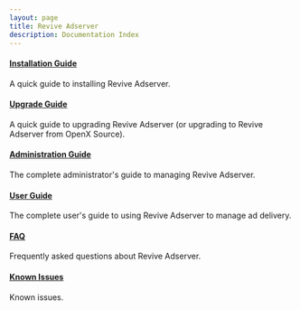 ```yaml
---
layout: page
title: Revive Adserver
description: Documentation Index
---
```


#### [Installation Guide](/docs/install "Installation Guide")

A quick guide to installing Revive Adserver.

#### [Upgrade Guide](/docs/upgrade "Upgrade Guide")

A quick guide to upgrading Revive Adserver (or upgrading to Revive Adserver from OpenX Source).

#### [Administration Guide](/docs/admin "Administration Guide")

The complete administrator's guide to managing Revive Adserver.

#### [User Guide](/docs/user "User Guide")

The complete user's guide to using Revive Adserver to manage ad delivery.

#### [FAQ](/docs/faq "FAQ")

Frequently asked questions about Revive Adserver.

#### [Known Issues](/docs/issues "Known Issues")

Known issues.